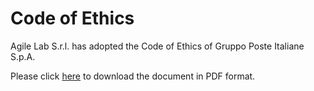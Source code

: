 # Code of Ethics

Agile Lab S.r.l. has adopted the Code of Ethics of Gruppo Poste Italiane S.p.A. 

Please click [here](https://www.posteitaliane.it/files/1476465944295/codice-etico-gruppo-poste-italiane-eng.pdf) to download the document in PDF format.
